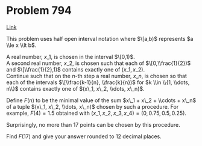 # Problem 794

[Link](https://projecteuler.net/problem=794)

This problem uses half open interval notation where $\[a,b)$ represents $a \\le x \\lt b$.

A real number, $x\_1$, is chosen in the interval $\[0,1)$.  
A second real number, $x\_2$, is chosen such that each of $\[0,\\frac{1}{2})$ and $\[\\frac{1}{2},1)$ contains exactly one of $(x\_1, x\_2)$.  
Continue such that on the $n$-th step a real number, $x\_n$, is chosen so that each of the intervals $\[\\frac{k-1}{n}, \\frac{k}{n})$ for $k \\in \\{1, \\dots, n\\}$ contains exactly one of $(x\_1, x\_2, \\dots, x\_n)$.

Define $F(n)$ to be the minimal value of the sum $x\_1 + x\_2 + \\cdots + x\_n$ of a tuple $(x\_1, x\_2, \\dots, x\_n)$ chosen by such a procedure. For example, $F(4) = 1.5$ obtained with $(x\_1, x\_2, x\_3, x\_4) = (0, 0.75, 0.5, 0.25)$.

Surprisingly, no more than $17$ points can be chosen by this procedure. 

Find $F(17)$ and give your answer rounded to $12$ decimal places.